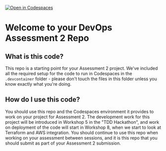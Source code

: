 [![Open in Codespaces](https://classroom.github.com/assets/launch-codespace-7f7980b617ed060a017424585567c406b6ee15c891e84e1186181d67ecf80aa0.svg)](https://classroom.github.com/open-in-codespaces?assignment_repo_id=11517932)
# Welcome to your DevOps Assessment 2 Repo

## What is this code?

This repo is a starting point for your Assessment 2 project. We've included all the required setup for the code to run in Codespaces in the `.devcontainer` folder - please don't touch the files in this folder unless you know exactly what you're doing.

## How do I use this code?

You should use this repo and the Codespaces environment it provides to work on your project for Assessment 2. The development work for this project will be introduced in Workshop 5 in the "TDD Hackathon", and work on deployment of the code will start in Workshop 8, when we start to look at Terraform and AWS integration. You should continue to use this repo when working on your assessment between sessions, and it is this repo that you should submit as part of your Assessment 2 submission.
